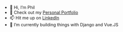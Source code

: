 - 👋 Hi, I’m Phil
- 👀 Check out my [Personal Portfolio](https://www.philchapdelaine.com/)
- 📫 Hit me up on [LinkedIn](https://www.linkedin.com/in/philippe-chapdelaine-b63561185/)
- 🌱 I’m currently building things with Django and Vue.JS


<!---
philchapdelaine/philchapdelaine is a ✨ special ✨ repository because its `README.md` (this file) appears on your GitHub profile.
You can click the Preview link to take a look at your changes.
--->
